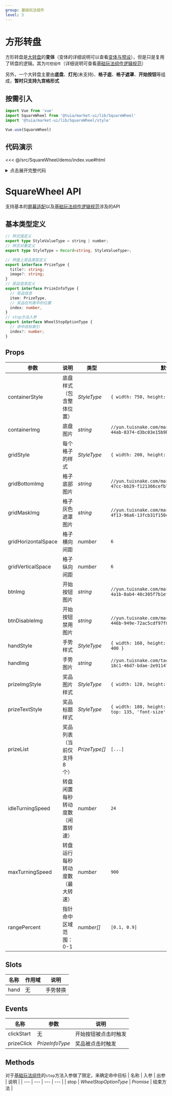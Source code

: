 ```yaml
---
group: 基础玩法组件
level: 3
---
```


# 方形转盘

方形转盘是[大转盘](../Wheel)的**变体**（变体的详细说明可以查看[变体与预设](../../guide/presets)），但是只是复用了转盘的逻辑。其为`可控组件`（详细说明可查看[基础玩法组件逻辑规范](../../guide/basic-rule)）

另外，一个大转盘主要由**底盘**、**灯光**(未支持)、**格子底**、**格子遮罩**、**开始按钮**等组成，**暂时只支持九宫格形式**

## 按需引入

```js
import Vue from 'vue'
import SquareWheel from '@tuia/market-ui/lib/SquareWheel'
import '@tuia/market-ui/lib/SquareWheel/style'

Vue.use(SquareWheel)
```

## 代码演示

<<< @/src/SquareWheel/demo/index.vue#html

<details>

<summary>点击展开完整代码</summary>

<<< @/src/SquareWheel/demo/index.vue#js

</details>

# SquareWheel API

支持基本的[屏幕适配](../../guide/resolution)以及[基础玩法组件逻辑规范](../../guide/basic-rule)涉及的API

## 基本类型定义

```typescript
// 样式值定义
export type StyleValueType = string | number;
// 样式对象定义
export type StyleType = Record<string, StyleValueType>;

// 转盘上奖品类型定义
export interface PrizeType {
  title?: string;
  image?: string;
}
// 奖品信息定义
export interface PrizeInfoType {
  // 奖品信息
  item: PrizeType,
  // 奖品在列表中的位置
  index: number,
}
// stop方法入参
export interface WheelStopOptionType {
  // 命中目标索引
  index?: number;
}
```

## Props

| 参数 | 说明 | 类型 | 默认值 |
| --- | --- | --- | --- |
| containerStyle | 底盘样式（包含整体位置） | _StyleType_ | `{ width: 750, height: 750, top: 0, left: 0 }` |
| containerImg | 底盘图片 | _string_ | `//yun.tuisnake.com/market-ui/80775426-025f-44ab-8374-d3bc03e15b9b.png` |
| gridStyle | 每个格子的样式 | _StyleType_ | `{ width: 200, height: 200 }` |
| gridBottomImg | 格子底部图片 | _string_ | `//yun.tuisnake.com/market-ui/ac59e2bb-df18-47cc-bb29-f121366cefb7.png` |
| gridMaskImg | 格子灰色遮罩图片 | _string_ | `//yun.tuisnake.com/market-ui/a998b80c-d270-4f13-96a6-13fcb31f150c.png` |
| gridHorizontalSpace | 格子横向间距 | _number_ | `6` |
| gridVerticalSpace | 格子纵向间距 | _number_ | `6` |
| btnImg | 开始按钮图片 | _string_ | `//yun.tuisnake.com/market-ui/a6897dca-63b7-4a1b-8ab4-48c305f7b1ef.png` |
| btnDisableImg | 开始按钮禁用图片 | _string_ | `//yun.tuisnake.com/market-ui/6d09d7aa-c799-446b-949e-72ac5cdf97f8.png` |
| handStyle | 手势样式 | _StyleType_ | `{ width: 160, height: 170, top: 390, left: 400 }` |
| handImg | 手势图片 | _string_ | `//yun.tuisnake.com/tact/turnCircle/bcb4fc7e-18c1-46d7-bdae-2e91147196c1.png` |
| prizeImgStyle | 奖品图片样式 | _StyleType_ | `{ width: 120, height: 120, top: 15 }` |
| prizeTextStyle | 奖品标题样式 | _StyleType_ | `{ width: 180, height: 50, 'line-height': 50, top: 135, 'font-size': 24 }` |
| prizeList | 奖品列表（当前仅支持8个） | _PrizeType[]_ | `[...]` |
| idleTurningSpeed | 转盘闲置每秒转动度数（闲置转速） | _number_ | `24` |
| maxTurningSpeed | 转盘运行每秒转动度数（最大转速） | _number_ | `900` |
| rangePercent | 指针命中区域范围：0-1 | _number[]_ | `[0.1, 0.9]` |

## Slots
| 名称 | 作用域 | 说明 |
| --- | --- | --- |
| hand | 无 | 手势替换 |

## Events
| 名称 | 参数 | 说明 |
| --- | --- | --- |
| clickStart | 无 | 开始按钮被点击时触发 |
| prizeClick | _PrizeInfoType_ | 奖品被点击时触发 |

## Methods
对于[基础玩法组件](../../guide/basic-rule)的`stop`方法入参做了限定，来确定命中目标
| 名称 | 入参 | 出参 | 说明 |
| --- | --- | --- | --- |
| stop | _WheelStopOptionType_ | _Promise_ | 结束方法 |